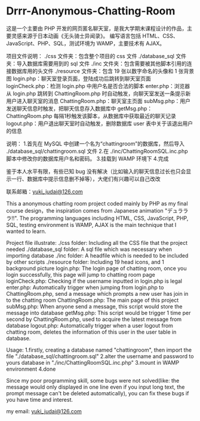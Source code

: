 # Drrr-Anonymous-Chatting-Room
这是一个主要由 PHP 开发的网页匿名聊天室，是我大学期末课程设计的作品，主要灵感来源于日本动画《无头骑士异闻录》。
编写语言包括 HTML、CSS、JavaScript、PHP、SQL，测试环境为 WAMP，主要技术有 AJAX。


项目文件说明：
./css 文件夹：包含整个项目的 css 文件
./database_sql 文件夹：导入数据库需要用到的 sql 文件
./inc 文件夹：包含需要被其他脚本引用的连接数据库用的头文件
./resource 文件夹：包含 19 张以数字命名的头像和 1 张背景图
login.php：聊天室登录页面，登陆成功后跳转到聊天室页面
loginCheck.php：检测 login.php 中用户名是否合法的脚本
enter.php：浏览器从 login.php 跳转到 ChattingRoom.php 时自动触发，向聊天室发送一条提示新用户进入聊天室的消息
ChattingRoom.php：聊天室主页面
subMsg.php：用户发送聊天信息时触发，把聊天信息存入数据库中
getMsg.php：ChattingRoom.php 每隔1秒触发该脚本，从数据库中获取最近的聊天记录
logout.php：用户退出聊天室时自动触发，删除数据库 user 表中关于该退出用户的信息


说明：
1.首先在 MySQL 中创建一个名为“chattingroom”的数据库，然后导入 ./database_sql/chattingroom.sql 文件
2.在 ./inc/ChattingRoomSQL.inc.php 脚本中修改你的数据库用户名和密码。
3.挂载到 WAMP 环境下
4.完成


鉴于本人水平有限，有些已知 bug 没有解决（比如输入的聊天信息过长也只会显示一行、数据库中提示信息删不掉等），大佬们有兴趣可以自己改改


联系邮箱：yuki_judai@126.com



This a anonymous chatting room project coded mainly by PHP as my final course design，the inspiration comes from Japanese animation "デュラララ!!".
The programming languages including HTML, CSS, JavaScript, PHP, SQL, testing environment is WAMP, AJAX is the main technique that I wanted to learn.

Project file illustrate:
./css folder: Including all the CSS file that the project needed
./database_sql folder: A sql file which was necessary when importing database
./inc folder: A headfile which is needed to be included by other scripts
./resource folder: Including 19 head icons, and 1 background picture
login.php: The login page of chatting room, once you login successfully, this page will jump to chatting room page
loginCheck.php: Checking if the username inputted in login.php is legal
enter.php: Automatically trigger when jumping from login.php to ChattingRoom.php, send a message which prompts a new user has join in to the chatting room
ChattingRoom.php: The main page of this project
subMsg.php: When anyone send a message, this script would store the message into database
getMsg.php: This script would be trigger 1 time per second by ChattingRoom.php, used to acquire the latest message from database
logout.php: Automatically trigger when a user logout from chatting room, deletes the information of this user in the user table in database.


Usage:
1.firstly, creating a database named "chattingroom", then import the file "./database_sql/chattingroom.sql"
2.alter the username and password to yours database in "./inc/ChattingRoomSQL.inc.php"
3.mount in WAMP environment
4.done


Since my poor programming skill, some bugs were not solved(like: the message would only displayed in one line even if you input long text, the prompt message can't be deleted automatically), you can fix these bugs if you have time and interest.


my email: yuki_judai@126.com
